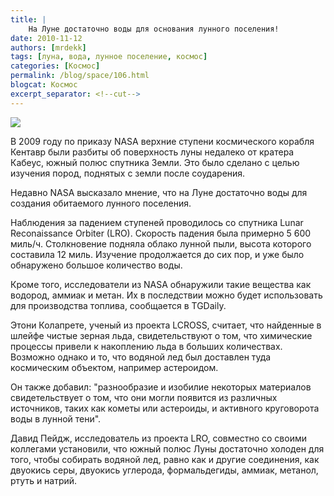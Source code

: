 ```yaml
---
title: |
    На Луне достаточно воды для основания лунного поселения!
date: 2010-11-12
authors: [mrdekk]
tags: [луна, вода, лунное поселение, космос]
categories: [Космос]
permalink: /blog/space/106.html
blogcat: Космос
excerpt_separator: <!--cut-->
---
```



![](http://itw66.ru/uploads/images/00/00/01/2010/11/12/8f8c1d.jpg)


В 2009 году по приказу NASA верхние ступени космического корабля Кентавр были разбиты об поверхность луны недалеко от кратера Кабеус, южный полюс спутника Земли. Это было сделано с целью изучения пород, поднятых с земли после соударения.

Недавно NASA высказало мнение, что на Луне достаточно воды для создания обитаемого лунного поселения.


<!--cut-->


Наблюдения за падением ступеней проводилось со спутника Lunar Reconaissance Orbiter (LRO). Скорость падения была примерно 5 600 миль/ч. Столкновение подняла облако лунной пыли, высота которого составила 12 миль. Изучение продолжается до сих пор, и уже было обнаружено большое количество воды.

Кроме того, исследователи из NASA обнаружили такие вещества как водород, аммиак и метан. Их в последствии можно будет использовать для производства топлива, сообщается в TGDaily.

Этони Колапрете, ученый из проекта LCROSS, считает, что найденные в шлейфе чистые зерная льда, свидетельствуют о том, что химические процессы привели к накоплению льда в больших количествах. Возможно однако и то, что водяной лед был доставлен туда космическим объектом, например астероидом.

Он также добавил: "разнообразие и изобилие некоторых материалов свидетельствует о том, что они могли появится из различных источников, таких как кометы или астероиды, и активного круговорота воды в лунной тени".

Давид Пейдж, исследователь из проекта LRO, совместно со своими коллегами установили, что южный полюс Луны достаточно холоден для того, чтобы собирать водяной лед, равно как и другие соединения, как двуокись серы, двуокись углерода, формальдегиды, аммиак, метанол, ртуть и натрий.
